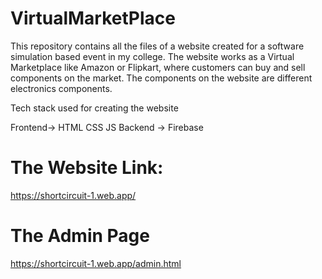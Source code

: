 # VirtualMarketPlace
This repository contains all the files of a website created for a software simulation based event in my college. The website works as a Virtual Marketplace like Amazon or Flipkart, where customers can buy and sell components on the market. The components on the website are different electronics components.

Tech stack used for creating the website

Frontend-> HTML CSS JS
Backend -> Firebase

# The Website Link:
https://shortcircuit-1.web.app/

# The Admin Page
https://shortcircuit-1.web.app/admin.html
